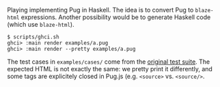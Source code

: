 Playing implementing Pug in Haskell. The idea is to convert Pug to `blaze-html`
expressions. Another possibility would be to generate Haskell code (which use
`blaze-html`).

```
$ scripts/ghci.sh
ghci> :main render examples/a.pug
ghci> :main render --pretty examples/a.pug
```

The test cases in `examples/cases/` come from the [original test
suite](https://github.com/pugjs/pug/tree/master/packages/pug/test/cases).  The
expected HTML is not exactly the same: we pretty print it differently, and some
tags are explicitely closed in Pug.js (e.g. `<source>` vs. `<source/>`.
